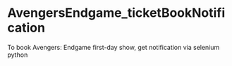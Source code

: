 # AvengersEndgame_ticketBookNotification
To book Avengers: Endgame first-day show, get notification via selenium python
